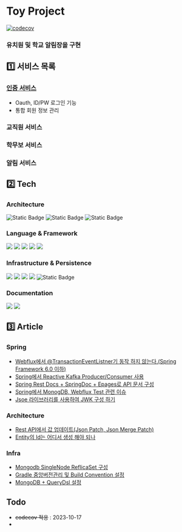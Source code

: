 # Toy Project
[![codecov](https://codecov.io/gh/hankk20/kindernoti/graph/badge.svg?token=87N2E3YJZF)](https://codecov.io/gh/hankk20/kindernoti)
### 유치원 및 학교 알림장을 구현
## 1️⃣ 서비스 목록
### [인증 서비스](auth/README.md)
- Oauth, ID/PW 로그인 기능
- 통합 회원 정보 관리
### 교직원 서비스
### 학무보 서비스
### 알림 서비스
## 2️⃣ Tech
### Architecture
<img alt="Static Badge" src="https://img.shields.io/badge/Micro Service-%23666666"> <img alt="Static Badge" src="https://img.shields.io/badge/Hexagonal-%23666666"> <img alt="Static Badge" src="https://img.shields.io/badge/Domain Driven Design-%23666666">

### Language & Framework
<img href="" src="https://img.shields.io/badge/Java17-%23FFFFFF?logo=openjdk&logoColor=black"> <img src="https://img.shields.io/badge/Gradle-%2302303A?logo=gradle&logoColor=white"> <img src="https://img.shields.io/badge/Boot-%236DB33F?logo=springboot&logoColor=white"> <img src="https://img.shields.io/badge/Security-%236DB33F?logo=springsecurity&logoColor=white"> <img src="https://img.shields.io/badge/Webflux-%236DB33F?logo=spring&logoColor=white">

### Infrastructure & Persistence
<img src="https://img.shields.io/badge/Docker-%232496ED?logo=docker&logoColor=white"> <img src="https://img.shields.io/badge/NGINX-%23009639?logo=nginx&logoColor=white"> <img src="https://img.shields.io/badge/Netty-%23606060?logoColor=white"> <img src="https://img.shields.io/badge/MongoDB-%2347A248?logo=mongodb&logoColor=white"> <img alt="Static Badge" src="https://img.shields.io/badge/Kafka-%23231F20?logo=apachekafka">


### Documentation
<img src="https://img.shields.io/badge/Swagger-%2385EA2D?logo=swagger&logoColor=white"> <img src="https://img.shields.io/badge/OpenAPI-%236BA539?logo=openapiinitiative&logoColor=white">

## 3️⃣ Article
### Spring
- [Webflux에서 @TransactionEventListner기 동작 하지 않는다.(Spring Framework 6.0 이하)](https://hankk.notion.site/Webflux-TransactionEventListner-0ca73e8372a0433cb5e820fcf4f25f02?pvs=4)
- [Spring에서 Reactive Kafka Producer/Consumer 사용](https://hankk.notion.site/Spring-Reactive-Kafka-Producer-Consumer-5db7fa1be187491fae43682e22480b1d?pvs=4)
- [Spring Rest Docs + SpringDoc + Epages로 API 문서 구성](https://hankk.notion.site/RestDoc-With-OpenAPI-3-0-f719be4c3d4d43cca146a5856c46513a?pvs=4)
- [Spring에서 MonogDB, Webflux Test 관련 이슈](https://hankk.notion.site/6f5b5b70317340c88cd74258675cf1bd?pvs=4)
- [Jsoe 라이브러리를 사용하여 JWK 구성 하기](https://hankk.notion.site/51663f3637c84362b3f4abfc94509eab?pvs=4)

### Architecture
- [Rest API에서 값 업데이트(Json Patch, Json Merge Patch)](https://hankk.notion.site/Json-Patch-Json-Merge-Patch-46e8a37c8ca941d0931785f5de280eb3?pvs=4)
- [Entity의 Id는 어디서 생성 해야 되나](https://hankk.notion.site/Entity-ID-21ec1bd2b9ec4a3a86fbef913d041ccb?pvs=4)

### Infra
- [Mongodb SingleNode ReflicaSet 구성](https://hankk.notion.site/Mongo-Single-Node-Replica-Set-76ebf73b32a840429d86ba3731fd107a?pvs=4)
- [Gradle 중앙버전관리 및 Build Convention 설정](https://hankk.notion.site/Version-Catalog-Build-Convention-8df25b53b44e4ec499554a05ef255fa7?pvs=4)
- [MongoDB + QueryDsl 설정](https://hankk.notion.site/QueryDsl-f8038fc9509a4e64aa5d7054676e5f39?pvs=4)
## Todo
- ~~codecov 적용~~ : 2023-10-17
- 
